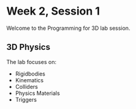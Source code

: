 # Week 2, Session 1

Welcome to the Programming for 3D lab session.

## 3D Physics

The lab focuses on:

+ Rigidbodies
+ Kinematics
+ Colliders
+ Physics Materials
+ Triggers
